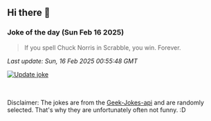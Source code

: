 ## Hi there 👋

### Joke of the day (Sun Feb 16 2025)
<!-- joke -->
>If you spell Chuck Norris in Scrabble, you win. Forever.
<!-- /joke -->

*Last update: Sun, 16 Feb 2025 00:55:48 GMT*

[![Update joke](https://github.com/nclskfm/nclskfm/actions/workflows/joke.yml/badge.svg)](https://github.com/nclskfm/nclskfm/actions/workflows/joke.yml)

<br><br>
Disclaimer: The jokes are from the [Geek-Jokes-api](https://github.com/sameerkumar18/geek-joke-api) and are randomly selected. That's why they are unfortunately often not funny. :D
